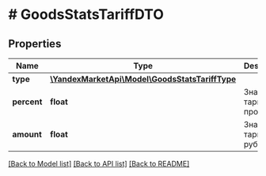 # # GoodsStatsTariffDTO

## Properties

Name | Type | Description | Notes
------------ | ------------- | ------------- | -------------
**type** | [**\YandexMarketApi\Model\GoodsStatsTariffType**](GoodsStatsTariffType.md) |  | [optional]
**percent** | **float** | Значение тарифа в процентах. | [optional]
**amount** | **float** | Значение тарифа в рублях. | [optional]

[[Back to Model list]](../../README.md#models) [[Back to API list]](../../README.md#endpoints) [[Back to README]](../../README.md)
